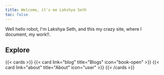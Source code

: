 ```yaml
---
title: Welcome, it's me Lakshya Seth
toc: false
---
```


Well hello robot, I'm Lakshya Seth, and this my crazy site, where I document, my work!!.

## Explore

{{< cards >}}
  {{< card link="blog" title="Blogs" icon="book-open" >}}
  {{< card link="about" title="About" icon="user" >}}
{{< /cards >}}
